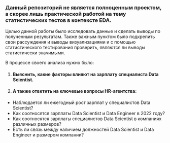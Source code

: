 ### Данный репозиторий не является полноценным проектом, а скорее лишь практической работой на тему статистических тестов в контексте EDA.
Целью данной работы было исследовать данные и сделать выводы по полученным результатам. Также важным пунктом было подкрепить свои рассуждения и выводы визуализациями и с помощью статистического тестирования проверить, являются ли выводы статистически значимыми.

В процессе своего анализа нужно было:

1. #### Выяснить, какие факторы влияют на зарплату специалиста Data Scientist.
2. #### А также ответить на ключевые вопросы HR-агентства:
 - Наблюдается ли ежегодный рост зарплат у специалистов Data Scientist?
 - Как соотносятся зарплаты Data Scientist и Data Engineer в 2022 году?
 - Как соотносятся зарплаты специалистов Data Scientist в компаниях различных размеров?
 - Есть ли связь между наличием должностей Data Scientist и Data Engineer и размером компании?
